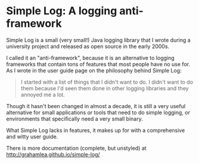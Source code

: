 Simple Log: A logging anti-framework
====================================

Simple Log is a small (very small!) Java logging library that I wrote during a university project and released as open source in the early 2000s.

I called it an "anti-framework", because it is an alternative to logging frameworks that contain tons of features that most people have no use for. As I wrote in the user guide page on the philosophy behind Simple Log:

> I started with a list of things that I didn't want to do. I didn't want to do them because I'd seen them done in other logging libraries and they annoyed me a lot.

Though it hasn't been changed in almost a decade, it is still a very useful alternative for small applications or tools that need to do simple logging, or environments that specifically need a very small binary.

What Simple Log lacks in features, it makes up for with a comprehensive and witty user guide.

There is more documentation (complete, but unstyled) at http://grahamlea.github.io/simple-log/
